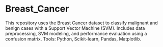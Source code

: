 # Breast_Cancer
 This repository uses the Breast Cancer dataset to classify malignant and benign cases with a Support Vector Machine (SVM). Includes data preprocessing, SVM modeling, and performance evaluation using a confusion matrix. Tools: Python, Scikit-learn, Pandas, Matplotlib.
